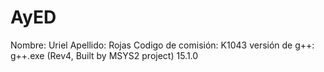# AyED
Nombre: Uriel
Apellido: Rojas 
Codigo de comisión: K1043
versión de g++: g++.exe (Rev4, Built by MSYS2 project) 15.1.0

